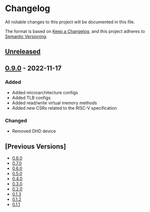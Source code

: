 # Changelog
All notable changes to this project will be documented in this file.

The format is based on [Keep a Changelog](https://keepachangelog.com/en/1.0.0/),
and this project adheres to [Semantic Versioning](https://semver.org/spec/v2.0.0.html).

## [Unreleased]

## [0.9.0] - 2022-11-17
### Added
- Added microarchitecture configs
- Added TLB configs
- Added read/write virtual memory methods
- Added new CSRs related to the RISC-V specification

### Changed
- Removed DHD device

## [Previous Versions]
- [0.8.0]
- [0.7.0]
- [0.6.0]
- [0.5.0]
- [0.4.0]
- [0.3.0]
- [0.2.0]
- [0.1.3]
- [0.1.2]
- [0.1.1]

[Unreleased]: https://github.com/cartesi/grpc-interfaces/compare/v0.9.0...HEAD
[0.9.0]: https://github.com/cartesi/grpc-interfaces/releases/tag/v0.9.0
[0.8.0]: https://github.com/cartesi/grpc-interfaces/releases/tag/v0.8.0
[0.7.0]: https://github.com/cartesi/grpc-interfaces/releases/tag/v0.7.0
[0.6.0]: https://github.com/cartesi/grpc-interfaces/releases/tag/v0.6.0
[0.5.0]: https://github.com/cartesi/grpc-interfaces/releases/tag/v0.5.0
[0.4.0]: https://github.com/cartesi/grpc-interfaces/releases/tag/v0.4.0
[0.3.0]: https://github.com/cartesi/grpc-interfaces/releases/tag/v0.3.0
[0.2.0]: https://github.com/cartesi/grpc-interfaces/releases/tag/v0.2.0
[0.1.3]: https://github.com/cartesi/grpc-interfaces/releases/tag/v0.1.3
[0.1.2]: https://github.com/cartesi/grpc-interfaces/releases/tag/v0.1.2
[0.1.1]: https://github.com/cartesi/grpc-interfaces/releases/tag/v0.1.1
